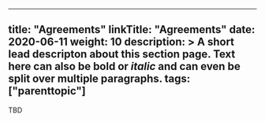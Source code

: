 
---
title: "Agreements"
linkTitle: "Agreements"
date: 2020-06-11
weight: 10
description: >
  A short lead descripton about this section page. Text here can also be **bold** or _italic_ and can even be split over multiple paragraphs.
tags: ["parenttopic"]
---

TBD
